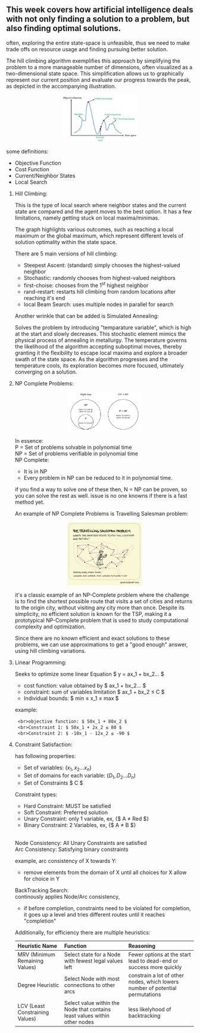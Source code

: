 ## This week covers how artificial intelligence deals with not only finding a solution to a problem, but also finding optimal solutions. 

often, exploring the entire state-space is unfeasible, thus we need to make trade offs on resource usage and finding pursuing better solution. 

The hill climbing algorithm exemplifies this approach by simplifying the problem to a more manageable number of dimensions, often visualized as a two-dimensional state space. This simplification allows us to graphically represent our current position and evaluate our progress towards the peak, as depicted in the accompanying illustration. 

<div align="center">
<img src="./images/hill-climbing-algorithm-in-ai.png" width="200" />
</div>

some definitions: 
* Objective Function
* Cost Function 
* Current/Neighbor States
* Local Search

1) Hill Climbing: 

    This is the type of local search where neighbor states and the current state are compared and the agent moves to the best option. It has a few limitations, namely getting stuck on local maxima/minimas.  

    The graph highlights various outcomes, such as reaching a local maximum or the global maximum, which represent different levels of solution optimality within the state space.

    There are 5 main versions of hill climbing: 
    * Steepest Ascent: (standard) simply chooses the highest-valued neighbor
    * Stochastic: randomly chooses from highest-valued neighbors
    * first-choise: chooses from the 1<sup>st</sup> highest neighbor
    * rand-restart: restarts hill climbing from random locations after reaching it's end
    * local Beam Search: uses multiple nodes in parallel for search  

    Another wrinkle that can be added is Simulated Annealing: 

    Solves the problem by introducing "temparature variable", which is high at the start and slowly decreases. This stochastic element mimics the physical process of annealing in metallurgy. The temperature governs the likelihood of the algorithm accepting suboptimal moves, thereby granting it the flexibility to escape local maxima and explore a broader swath of the state space. As the algorithm progresses and the temperature cools, its exploration becomes more focused, ultimately converging on a solution.
 
2) NP Complete Problems:
    <div align="center">
    <img src="./images/image2.png" width="200" />
    </div>

    In essence:
    <br>P = Set of problems solvable in polynomial time 
    <br>NP = Set of problems verifiable in polynomial time
    <br>NP Complete:
    * It is in NP
    * Every problem in NP can be reduced to it in polynomial time.
    
    if you find a way to solve one of these then, N = NP can be proven, so you can solve the rest as well. issue is no one knowns if there is a fast method yet. 

    An example of NP Complete Problems is Travelling Salesman problem: 
    <div align="center">
    <img src="./images/image.png" width="200" />
    </div>

    it's a classic example of an NP-Complete problem where the challenge is to find the shortest possible route that visits a set of cities and returns to the origin city, without visiting any city more than once. Despite its simplicity, no efficient solution is known for the TSP, making it a prototypical NP-Complete problem that is used to study computational complexity and optimization.

    Since there are no known efficient and exact solutions to these problems, we can use approximations to get a "good enough" answer, using hill climbing variations. 

3) Linear Programming: 

    Seeks to optimize some linear Equation $ y = ax_1 + bx_2... $
    * cost function: value obtained by $ ax_1 + bx_2... $
    * constraint: sum of variables limitation $ ax_1 + bx_2 ≤ C $
    * Individual bounds: $ min ≤ x_1 ≤ max $

    example: 

        <br>objective function: $ 50x_1 + 80x_2 $
        <br>Constraint 1: $ 50x_1 + 2x_2 ≤ 80 $
        <br>Constraint 2: $ -10x_1 - 12x_2 ≤ -90 $

4) Constraint Satisfaction:

    has following properties:
    * Set of variables: ($x_1,x_2... x_n$)
    * Set of domains for each variable: ($D_1,D_2... D_n$)
    * Set of Constraints $ C $

    Constraint types: 
    * Hard Constraint: MUST be satisfied
    * Soft Constraint: Preferred solution
    * Unary Constraint: only 1 variable, ex, {$ A ≠ Red $}
    * Binary Constraint: 2 Variables, ex, {$ A ≠ B $}

    <br>Node Consistency: All Unary Constraints are satisfied
    <br>Arc Consistency: Satisfying binary constraints
    
    example, arc consistency of X towards Y:
    * remove elements from the domain of X until all choices for X allow for choice in Y 

    BackTracking Search: 
    <br>continously applies Node/Arc consistency, 
    * if before completion, constraints need to be violated for completion, it goes up a level and tries different routes until it reaches "completion"

    Additionally, for efficiency there are multiple heuristics: 

    | Heuristic Name   | Function  | Reasoning |
    |---------|----------|-----------|
    | MRV (Minimum Remaining Values)   |  Select state for a Node with fewest legal values left  | Fewer options at the start lead to dead-end or success more quickly |
    | Degree Heuristic   |  Select Node with most connections to other arcs  |  constrain a lot of other nodes, which lowers number of potential permutations |
    | LCV (Least Constraining Values)   | Select value within the Node that contains least values within other nodes    | less likelyhood of backtracking  |
    